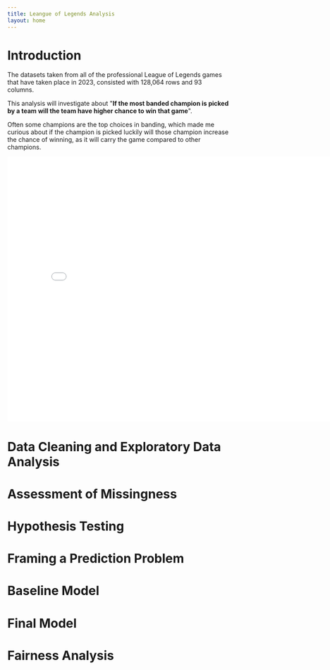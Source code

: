 ```yaml
---
title: Leangue of Legends Analysis
layout: home
---
```



# Introduction
The datasets taken from all of the professional League of Legends games that have taken place in 2023, consisted with 128,064 rows and 93 columns.

This analysis will investigate about "**If the most banded champion is picked by a team will the team have higher chance to win that game**". 

Often some champions are the top choices in banding, which made me curious about if the champion is picked luckily will those champion increase the chance of winning, as it will carry the game compared to other champions.
<iframe src="diagram/d1.html" width=800 height=600 frameBorder=0></iframe>

# Data Cleaning and Exploratory Data Analysis
# Assessment of Missingness
# Hypothesis Testing
# Framing a Prediction Problem
# Baseline Model
# Final Model
# Fairness Analysis


